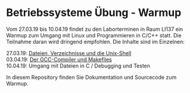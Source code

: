 # Betriebssysteme Übung - Warmup

Vom 27.03.19 bis 10.04.19 findet zu den Laborterminen in Raum LI137 ein Warmup zum Umgang mit Linux und Programmieren in C/C++ statt. Die Teilnahme daran wird dringend empfohlen. Die Inhalte sind im Einzelnen:

27.03.19: [Dateien, Verzeichnisse und die Unix-Shell](Termin1/termin1.md)  
03.04.19: [Der GCC-Compiler und Makefiles](Termin2/termin2.md)  
10.04.19: Umgang mit Dateien in C / Debugging und Testen

In diesem Repository finden Sie Dokumentation und Sourcecode zum Warmup.

